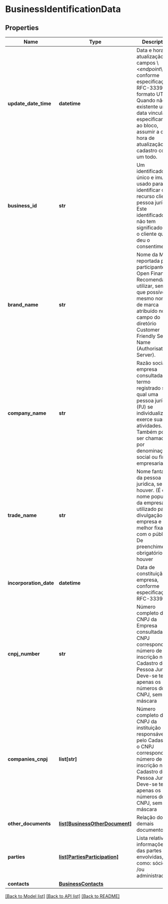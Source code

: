 # BusinessIdentificationData

## Properties
Name | Type | Description | Notes
------------ | ------------- | ------------- | -------------
**update_date_time** | **datetime** | Data e hora da atualização dos campos \\&lt;_endpoint_\\&gt;, conforme especificação RFC-3339, formato UTC. Quando não existente uma data vinculada especificamente ao bloco, assumir a data e hora de atualização do cadastro como um todo.  | 
**business_id** | **str** | Um identificador único e imutável usado para identificar o recurso cliente pessoa jurídica. Este identificador não tem significado para o cliente que deu o consentimento | 
**brand_name** | **str** | Nome da Marca reportada pelo participante no Open Finance. Recomenda-se utilizar, sempre que possível, o mesmo nome de marca atribuído no campo do diretório Customer Friendly Server Name (Authorisation Server).  | 
**company_name** | **str** | Razão social da empresa consultada é o termo registrado sob o qual uma pessoa jurídica (PJ) se individualiza e exerce suas atividades. Também pode ser chamada por denominação social ou firma empresarial | 
**trade_name** | **str** | Nome fantasia da pessoa jurídica, se houver. (É o nome popular da empresa, utilizado para divulgação da empresa e melhor fixação com o público). De preenchimento obrigatório se houver | [optional] 
**incorporation_date** | **datetime** | Data de constituição da empresa, conforme especificação RFC-3339. | 
**cnpj_number** | **str** | Número completo do CNPJ da Empresa consultada  - o CNPJ corresponde ao número de inscrição no Cadastro de Pessoa Jurídica. Deve-se ter apenas os números do CNPJ, sem máscara | 
**companies_cnpj** | **list[str]** | Número completo do CNPJ da instituição responsável pelo Cadastro - o CNPJ corresponde ao número de inscrição no Cadastro de Pessoa Jurídica.  Deve-se ter apenas os números do CNPJ, sem máscara  | 
**other_documents** | [**list[BusinessOtherDocument]**](BusinessOtherDocument.md) | Relação dos demais documentos | [optional] 
**parties** | [**list[PartiesParticipation]**](PartiesParticipation.md) | Lista relativa às informações das partes envolvidas, como: sócio e /ou administrador  | 
**contacts** | [**BusinessContacts**](BusinessContacts.md) |  | 

[[Back to Model list]](../README.md#documentation-for-models) [[Back to API list]](../README.md#documentation-for-api-endpoints) [[Back to README]](../README.md)

